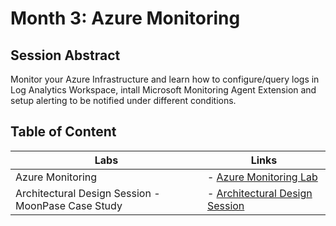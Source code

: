 # Month 3: Azure Monitoring

## Session Abstract

Monitor your Azure Infrastructure and learn how to configure/query logs in Log Analytics Workspace, intall Microsoft Monitoring Agent Extension and setup alerting to be notified under different conditions.


## Table of Content

| Labs          | Links                            |
|-------------------|----------------------------------|
| Azure Monitoring     | - [Azure Monitoring Lab](labs/lab_monitoring/) |
| Architectural Design Session - MoonPase Case Study    | - [Architectural Design Session](ads/) |
